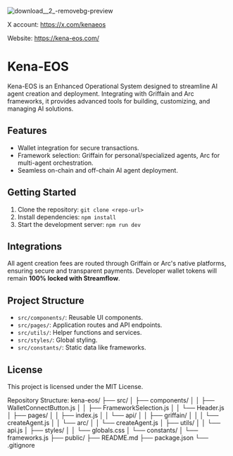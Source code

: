 ![download__2_-removebg-preview](https://github.com/user-attachments/assets/650bdc61-b471-4a22-8e8e-cfcacfea6d9f)

X account: https://x.com/kenaeos

Website: https://kena-eos.com/

# Kena-EOS

Kena-EOS is an Enhanced Operational System designed to streamline AI agent creation and deployment. Integrating with Griffain and Arc frameworks, it provides advanced tools for building, customizing, and managing AI solutions.

## Features
- Wallet integration for secure transactions.
- Framework selection: Griffain for personal/specialized agents, Arc for multi-agent orchestration.
- Seamless on-chain and off-chain AI agent deployment.

## Getting Started
1. Clone the repository: `git clone <repo-url>`
2. Install dependencies: `npm install`
3. Start the development server: `npm run dev`

## Integrations
All agent creation fees are routed through Griffain or Arc's native platforms, ensuring secure and transparent payments. Developer wallet tokens will remain **100% locked with Streamflow**.

## Project Structure
- `src/components/`: Reusable UI components.
- `src/pages/`: Application routes and API endpoints.
- `src/utils/`: Helper functions and services.
- `src/styles/`: Global styling.
- `src/constants/`: Static data like frameworks.

## License
This project is licensed under the MIT License.

Repository Structure:
kena-eos/
├── src/
│   ├── components/
│   │   ├── WalletConnectButton.js
│   │   ├── FrameworkSelection.js
│   │   └── Header.js
│   ├── pages/
│   │   ├── index.js
│   │   └── api/
│   │       ├── griffain/
│   │       │   └── createAgent.js
│   │       └── arc/
│   │           └── createAgent.js
│   ├── utils/
│   │   └── api.js
│   ├── styles/
│   │   └── globals.css
│   └── constants/
│       └── frameworks.js
├── public/
├── README.md
├── package.json
└── .gitignore
